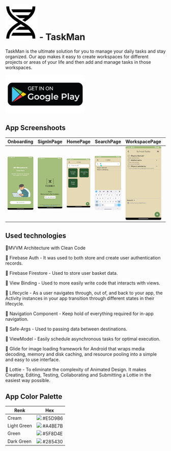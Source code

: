 # <img src="https://github.com/yamanf/TaskMan/blob/main/sc/logo_transparent.png" width="100"> - TaskMan

TaskMan is the ultimate solution for you to manage your daily tasks and stay organized. Our app makes it easy to create workspaces for different projects or areas of your life and then add and manage tasks in those workspaces.

<a href="https://play.google.com/store/apps/details?id=com.yamanf.taskman"><img src="https://github.com/yamanf/TaskMan/blob/main/sc/google.png" width="250"></a>


## App Screenshoots

Onboarding|SignInPage|HomePage|SearchPage|WorkspacePage|UpdatePage
 --- | --- | --- | --- | --- | --- 
![](https://github.com/yamanf/TaskMan/blob/main/sc/Screenshot_20230117_173007.png)| ![](https://github.com/yamanf/TaskMan/blob/main/sc/Screenshot_20230117_173109.png) |  ![](https://github.com/yamanf/TaskMan/blob/main/sc/Screenshot_20230117_173412.png) |  ![](https://github.com/yamanf/TaskMan/blob/main/sc/Screenshot_20230118_110758.png) | ![](https://github.com/yamanf/TaskMan/blob/main/sc/Screenshot_20230118_110503.png) | ![](https://github.com/yamanf/TaskMan/blob/main/sc/Screenshot_20230118_125709.png) 

## Used technologies

🔧MVVM Architecture with Clean Code

🔧 Firebase Auth - It was used to both store and create user authentication records.

🔧 Firebase Firestore - Used to store user basket data.

🔧 View Binding - Used to more easily write code that interacts with views.

🔧 Lifecycle - As a user navigates through, out of, and back to your app, the Activity instances in your app transition through different states in their lifecycle.

🔧 Navigation Component - Keep hold of everything required for in-app navigation.

🔧 Safe-Args - Used to passing data between destinations.

🔧 ViewModel - Easily schedule asynchronous tasks for optimal execution.

🔧 Glide for image loading framework for Android that wraps media decoding, memory and disk caching, and resource pooling into a simple and easy to use interface.

🔧 Lottie -  To eliminate the complexity of Animated Design. It makes Creating, Editing, Testing, Collaborating and Submitting a Lottie in the easiest way possible.
## App Color Palette

| Renk             | Hex                                                                |
| ----------------- | ------------------------------------------------------------------ |
| Cream | ![](https://via.placeholder.com/10/E5D9B6?text=+) #E5D9B6 |
| Light Green | ![](https://via.placeholder.com/10/A4BE7B?text=+) #A4BE7B |
| Green | ![](https://via.placeholder.com/10/5F8D4E?text=+) #5F8D4E |
| Dark Green | ![](https://via.placeholder.com/10/285430?text=+) #285430 | 




